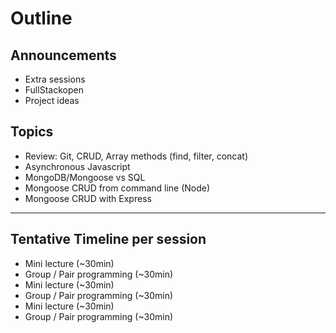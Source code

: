 # Outline

## Announcements

- Extra sessions
- FullStackopen
- Project ideas

## Topics

- Review: Git, CRUD, Array methods (find, filter, concat)
- Asynchronous Javascript
- MongoDB/Mongoose vs SQL
- Mongoose CRUD from command line (Node)
- Mongoose CRUD with Express

---

## Tentative Timeline per session

- Mini lecture (~30min)
- Group / Pair programming (~30min)
- Mini lecture (~30min)
- Group / Pair programming (~30min)
- Mini lecture (~30min)
- Group / Pair programming (~30min)
